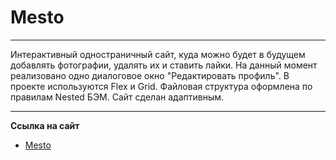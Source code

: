 # Mesto

***

Интерактивный одностраничный сайт, куда можно будет в будущем добавлять фотографии, удалять их и ставить лайки. 
На данный момент реализовано одно диалоговое окно "Редактировать профиль".
В проекте используются Flex и Grid. Файловая структура оформлена по правилам Nested БЭМ.
Сайт сделан адаптивным.

***

**Сcылка на сайт**

* [Mesto](https://anskvortsova.github.io/mesto/index.html)
